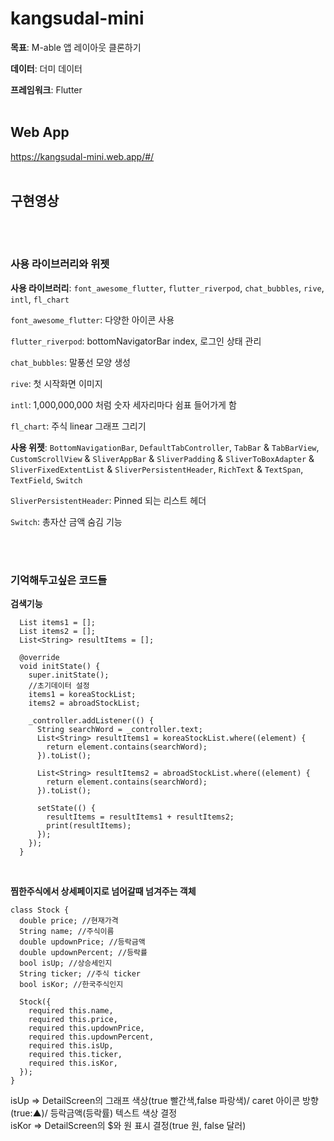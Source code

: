 # kangsudal-mini

**목표**: M-able 앱 레이아웃 클론하기

**데이터**: 더미 데이터

**프레임워크**: Flutter
<br/>
<br/>

## Web App
https://kangsudal-mini.web.app/#/
<br/>
<br/>

## 구현영상

<br/>
<br/>

### 사용 라이브러리와 위젯

**사용 라이브러리**: `font_awesome_flutter`, `flutter_riverpod`, `chat_bubbles`, `rive`, `intl`, `fl_chart`

`font_awesome_flutter`: 다양한 아이콘 사용

`flutter_riverpod`: bottomNavigatorBar index, 로그인 상태 관리

`chat_bubbles`: 말풍선 모양 생성

`rive`: 첫 시작화면 이미지

`intl`: 1,000,000,000 처럼 숫자 세자리마다 쉼표 들어가게 함

`fl_chart`: 주식 linear 그래프 그리기

**사용 위젯**: `BottomNavigationBar`, `DefaultTabController`, `TabBar` & `TabBarView`, `CustomScrollView` & `SliverAppBar` & `SliverPadding` & `SliverToBoxAdapter` & `SliverFixedExtentList` & `SliverPersistentHeader`, `RichText` & `TextSpan`, `TextField`, `Switch`

`SliverPersistentHeader`: Pinned 되는 리스트 헤더

`Switch`: 총자산 금액 숨김 기능

<br/>
<br/>

### 기억해두고싶은 코드들
**검색기능**
```
  List items1 = [];
  List items2 = [];
  List<String> resultItems = [];

  @override
  void initState() {
    super.initState();
    //초기데이터 설정
    items1 = koreaStockList;
    items2 = abroadStockList;

    _controller.addListener(() {
      String searchWord = _controller.text;
      List<String> resultItems1 = koreaStockList.where((element) {
        return element.contains(searchWord);
      }).toList();

      List<String> resultItems2 = abroadStockList.where((element) {
        return element.contains(searchWord);
      }).toList();

      setState(() {
        resultItems = resultItems1 + resultItems2;
        print(resultItems);
      });
    });
  }
```
<br/>

**찜한주식에서 상세페이지로 넘어갈때 넘겨주는 객체**

```
class Stock {
  double price; //현재가격
  String name; //주식이름
  double updownPrice; //등락금액
  double updownPercent; //등락률
  bool isUp; //상승세인지
  String ticker; //주식 ticker
  bool isKor; //한국주식인지

  Stock({
    required this.name,
    required this.price,
    required this.updownPrice,
    required this.updownPercent,
    required this.isUp,
    required this.ticker,
    required this.isKor,
  });
}

```

isUp => DetailScreen의 그래프 색상(true 빨간색,false 파랑색)/ caret 아이콘 방향(true:▲)/ 등락금액(등락률) 텍스트 색상 결정
<br/>
isKor => DetailScreen의 $와 원 표시 결정(true 원, false 달러)
